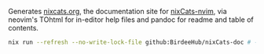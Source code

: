 Generates [nixcats.org](https://nixcats.org), the documentation site for [nixCats-nvim](https://github.com/BirdeeHub/nixCats-nvim), via neovim's TOhtml for in-editor help files and pandoc for readme and table of contents.
```bash
nix run --refresh --no-write-lock-file github:BirdeeHub/nixCats-doc # -- "$OUTPATH"
```
